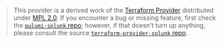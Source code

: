 > This provider is a derived work of the [Terraform Provider](https://github.com/splunk/terraform-provider-splunk)
> distributed under [MPL 2.0](https://www.mozilla.org/en-US/MPL/2.0/). If you encounter a bug or missing feature,
> first check the [`pulumi-splunk` repo](https://github.com/pulumi/pulumi-splunk/issues); however, if that doesn't turn up anything,
> please consult the source [`terraform-provider-splunk` repo](https://github.com/splunk/terraform-provider-splunk/issues).